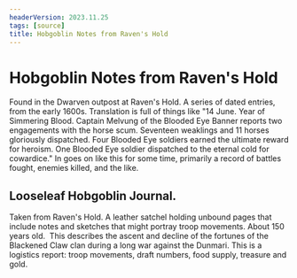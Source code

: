 ```yaml
---
headerVersion: 2023.11.25
tags: [source]
title: Hobgoblin Notes from Raven's Hold
---
```

# Hobgoblin Notes from Raven's Hold


Found in the Dwarven outpost at Raven's Hold. A series of dated entries, from the early 1600s. Translation is full of things like "14 June. Year of Simmering Blood. Captain Melvung of the Blooded Eye Banner reports two engagements with the horse scum. Seventeen weaklings and 11 horses gloriously dispatched. Four Blooded Eye soldiers earned the ultimate reward for heroism. One Blooded Eye soldier dispatched to the eternal cold for cowardice." In goes on like this for some time, primarily a record of battles fought, enemies killed, and the like. 

## Looseleaf Hobgoblin Journal. 
Taken from Raven's Hold. A leather satchel holding unbound pages that include notes and sketches that might portray troop movements. About 150 years old.  This describes the ascent and decline of the fortunes of the Blackened Claw clan during a long war against the Dunmari. This is a logistics report: troop movements, draft numbers, food supply, treasure and gold. 
